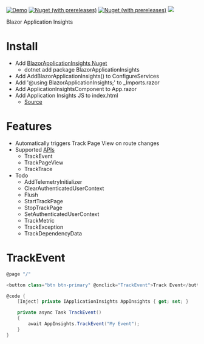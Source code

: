 [![Demo](https://img.shields.io/badge/Live-Demo-Blue?style=flat-square)](https://BlazorApplicationInsights.netlify.app/)
[![Nuget (with prereleases)](https://img.shields.io/nuget/vpre/BlazorApplicationInsights.svg?style=flat-square)](https://www.nuget.org/packages/BlazorApplicationInsights)
[![Nuget (with prereleases)](https://img.shields.io/nuget/dt/BlazorApplicationInsights.svg?style=flat-square)](https://www.nuget.org/packages/BlazorApplicationInsights)
![](https://github.com/IvanJosipovic/BlazorApplicationInsights/workflows/CI/CD/badge.svg)

Blazor Application Insights

# Install

- Add [BlazorApplicationInsights Nuget](https://www.nuget.org/packages/BlazorApplicationInsights)
  - dotnet add package BlazorApplicationInsights
- Add AddBlazorApplicationInsights() to ConfigureServices
- Add '@using BlazorApplicationInsights;' to _Imports.razor
- Add ApplicationInsightsComponent to App.razor
- Add Application Insights JS to index.html
  - [Source](https://docs.microsoft.com/en-us/azure/azure-monitor/app/javascript#snippet-based-setup)

# Features
 - Automatically triggers Track Page View on route changes
 - Supported [APIs](https://github.com/microsoft/ApplicationInsights-JS/blob/master/API-reference.md#addTelemetryInitializer)
   - TrackEvent
   - TrackPageView
   - TrackTrace
 - Todo
   - AddTelemetryInitializer
   - ClearAuthenticatedUserContext
   - Flush
   - StartTrackPage
   - StopTrackPage
   - SetAuthenticatedUserContext
   - TrackMetric
   - TrackException
   - TrackDependencyData

# TrackEvent
```csharp
@page "/"

<button class="btn btn-primary" @onclick="TrackEvent">Track Event</button>

@code {
    [Inject] private IApplicationInsights AppInsights { get; set; }

    private async Task TrackEvent()
    {
        await AppInsights.TrackEvent("My Event");
    }
}
```